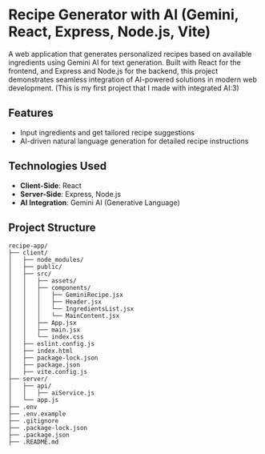 # Recipe Generator with AI (Gemini, React, Express, Node.js, Vite)
A web application that generates personalized recipes based on available ingredients using Gemini AI for text generation. Built with React for the frontend, and Express and Node.js for the backend, this project demonstrates seamless integration of AI-powered solutions in modern web development. (This is my first project that I made with integrated AI:3)

## Features  
- Input ingredients and get tailored recipe suggestions  
- AI-driven natural language generation for detailed recipe instructions

## Technologies Used  
- **Client-Side**: React  
- **Server-Side**: Express, Node.js  
- **AI Integration**: Gemini AI (Generative Language) 

## Project Structure

```
recipe-app/
├── client/
│   ├── node_modules/
│   ├── public/
│   ├── src/
│   │   ├── assets/
│   │   ├── components/
│   │   │   ├── GeminiRecipe.jsx
│   │   │   ├── Header.jsx
│   │   │   └── IngredientsList.jsx
│   │   │   └── MainContent.jsx
│   │   ├── App.jsx
│   │   ├── main.jsx
│   │   └── index.css
│   ├── eslint.config.js
│   ├── index.html
│   ├── package-lock.json
│   ├── package.json
│   ├── vite.config.js
├── server/
│   ├── api/
│   │   ├── aiService.js
│   └── app.js
├── .env
├── .env.example
├── .gitignore
├── .package-lock.json
├── .package.json
├── .README.md
```
